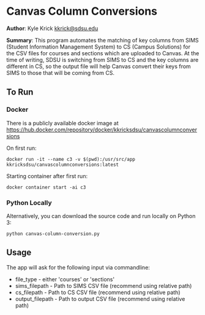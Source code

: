 # Canvas Column Conversions

**Author**: Kyle Krick <kkrick@sdsu.edu>

**Summary**: This program automates the matching of key columns from SIMS (Student Information Management System)
to CS (Campus Solutions) for the CSV files for courses and sections which are uploaded to Canvas.
At the time of writing, SDSU is switching from SIMS to CS and the key columns are different in CS, so the
output file will help Canvas convert their keys from SIMS to those that will be coming from CS.

## To Run

### Docker
There is a publicly available docker image at https://hub.docker.com/repository/docker/kkricksdsu/canvascolumnconversions

On first run:

```docker run -it --name c3 -v $(pwd):/usr/src/app kkricksdsu/canvascolumnconversions:latest```

Starting container after first run:

```docker container start -ai c3```

### Python Locally
Alternatively, you can download the source code and run locally on Python 3:

```python canvas-column-conversion.py```

## Usage
The app will ask for the following input via commandline:
- file_type - either 'courses' or 'sections'
- sims_filepath - Path to SIMS CSV file (recommend using relative path)
- cs_filepath - Path to CS CSV file (recommend using relative path)
- output_filepath - Path to output CSV file (recommend using relative path)